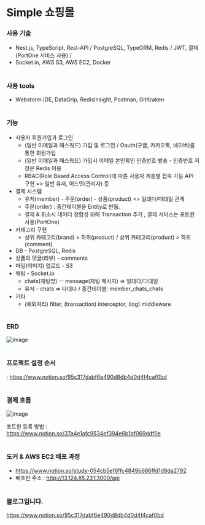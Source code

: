 
# Simple 쇼핑몰


### 사용 기술
* Nest.js, TypeScript, Rest-API / PostgreSQL, TypeORM, Redis / JWT, 결제(PortOne 서비스 사용) /
* Socket.io, AWS S3, AWS EC2, Docker

#

### 사용 tools
* Webstorm IDE, DataGrip, RedisInsight, Postman, GitKraken

#

### 기능
* 사용자 회원가입과 로그인 
  - (일반 이메일과 패스워드) 가입 및 로그인 / Oauth(구글, 카카오톡, 네이버)를 통한 회원가입 
  - (일반 이메일과 패스워드) 가입시 이메일 본인확인 인증번호 발송 - 인증번호 저장은 Redis 이용
  - RBAC(Role Based Access Control)에 따른 사용자 계층별 접속 가능 API 구현 => 일반 유저, 어드민(관리자) 등
* 결제 시스템
  - 유저(member) - 주문(order) - 상품(product) => 일대다/다대일 관계
  - 주문(order) : 중간테이블을 Entity로 만듦.
  - 결제 & 취소시 데이터 정합성 위해 Transaction 추가 , 결제 서비스는 포트원 사용(PortOne)
* 카테고리 구현
  - 상위 카테고리(brand) > 하위(product) / 상위 카테고리(product) > 하위(comment)
* DB - PostgreSQL, Redis
* 상품의 댓글(리뷰) - comments
* 파일(이미지) 업로드 - S3 
* 채팅 - Socket.io
  - chats(채팅방) ㅡ message(채팅 메시지) => 일대다/다대일
  - 유저 - chats => 다대다 / 중간테이블: member_chats_chats
* 기타
  - (예외처리) filter, (transaction) interceptor, (log) middleware
  
#

### ERD 
![image](https://github.com/yubincho/shoppingmall-main/assets/58660769/81a9b522-6f0f-4944-853b-27beb299909b)


#

### 프로젝트 설정 순서
: https://www.notion.so/95c317dabf6e490d8db4d0d4f4caf0bd



# 


### 결제 흐름 
![image](https://github.com/yubincho/shoppingmall-main/assets/58660769/9cb6e524-5c1e-4257-a341-0e704c34d81b)


포트원 등록 방법
: https://www.notion.so/37a4e1afc9534ef394e6b1bf069ddf0e

#

### 도커 & AWS EC2 배포 과정
- https://www.notion.so/study-054cb5ef6ffc4849b686ffd1d9da2792
- 배포한 주소 : http://13.124.85.231:3000/api
  
# 


### 블로그입니다. 
https://www.notion.so/95c317dabf6e490d8db4d0d4f4caf0bd
